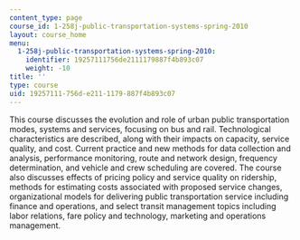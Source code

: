 ```yaml
---
content_type: page
course_id: 1-258j-public-transportation-systems-spring-2010
layout: course_home
menu:
  1-258j-public-transportation-systems-spring-2010:
    identifier: 19257111756de2111179887f4b893c07
    weight: -10
title: ''
type: course
uid: 19257111-756d-e211-1179-887f4b893c07
---
```

This course discusses the evolution and role of urban public transportation modes, systems and services, focusing on bus and rail. Technological characteristics are described, along with their impacts on capacity, service quality, and cost. Current practice and new methods for data collection and analysis, performance monitoring, route and network design, frequency determination, and vehicle and crew scheduling are covered. The course also discusses effects of pricing policy and service quality on ridership, methods for estimating costs associated with proposed service changes, organizational models for delivering public transportation service including finance and operations, and select transit management topics including labor relations, fare policy and technology, marketing and operations management.

